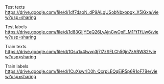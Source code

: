 Test texts https://drive.google.com/file/d/1df7daoN_dP9ALgUSobNbxopgx_X5iGxa/view?usp=sharing

Test labels https://drive.google.com/file/d/1d83GIjYEeQ26LyAjnCwOpF_M1FtTfUw6/view?usp=sharing

Train texts https://drive.google.com/file/d/1Osu1x4lwvp3j7l7zSELCh50jn7zARW82/view?usp=sharing

Train labels https://drive.google.com/file/d/1CuXswrID0h_QcrpLEQqEiR5p6R1oF7Be/view?usp=sharing
